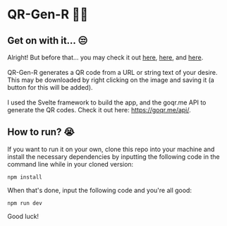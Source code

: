 # QR-Gen-R 🧑‍💻
## Get on with it... 😒
Alright! But before that... you may check it out [here](https://raccai.github.io/QR-Gen-R/), [here](https://raccai.github.io/QR-Gen-R/), and [here](https://raccai.github.io/QR-Gen-R/). <br /> <br />
QR-Gen-R generates a QR code from a URL or string text of your desire. This may be downloaded by right clicking on the image and saving it (a button for this will be added). <br /> <br />
I used the Svelte framework to build the app, and the goqr.me API to generate the QR codes. Check it out here: https://goqr.me/api/.

## How to run? 😭
If you want to run it on your own, clone this repo into your machine and install the necessary dependencies by inputting the following code in the command line while in your cloned version: <br />

```
npm install
```

When that's done, input the following code and you're all good: <br />

```
npm run dev
```

Good luck!
